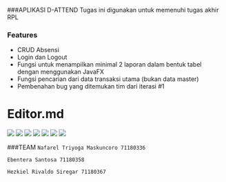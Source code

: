 ###APLIKASI D-ATTEND
Tugas ini digunakan untuk memenuhi tugas akhir RPL

### Features
- CRUD  Absensi  
- Login dan Logout 
- Fungsi untuk menampilkan minimal 2 laporan dalam bentuk tabel dengan menggunakan JavaFX
- Fungsi pencarian dari data transaksi utama (bukan data master)
- Pembenahan bug yang ditemukan tim dari iterasi #1

# Editor.md

![](https://cwiki.apache.org/confluence/download/attachments/67635710/Logo-NetBeans-160401-03.jpg?version=1&modificationDate=1482352437000&api=v2)
![](https://img.shields.io/github/stars/pandao/editor.md.svg) ![](https://img.shields.io/github/forks/pandao/editor.md.svg) ![](https://img.shields.io/github/tag/pandao/editor.md.svg) ![](https://img.shields.io/github/release/pandao/editor.md.svg) ![](https://img.shields.io/github/issues/pandao/editor.md.svg) ![](https://img.shields.io/bower/v/editor.md.svg)


###TEAM
`Nafarel Triyoga Maskuncoro 71180336`

`Ebentera Santosa 71180358`

`Hezkiel Rivaldo Siregar 71180367`
